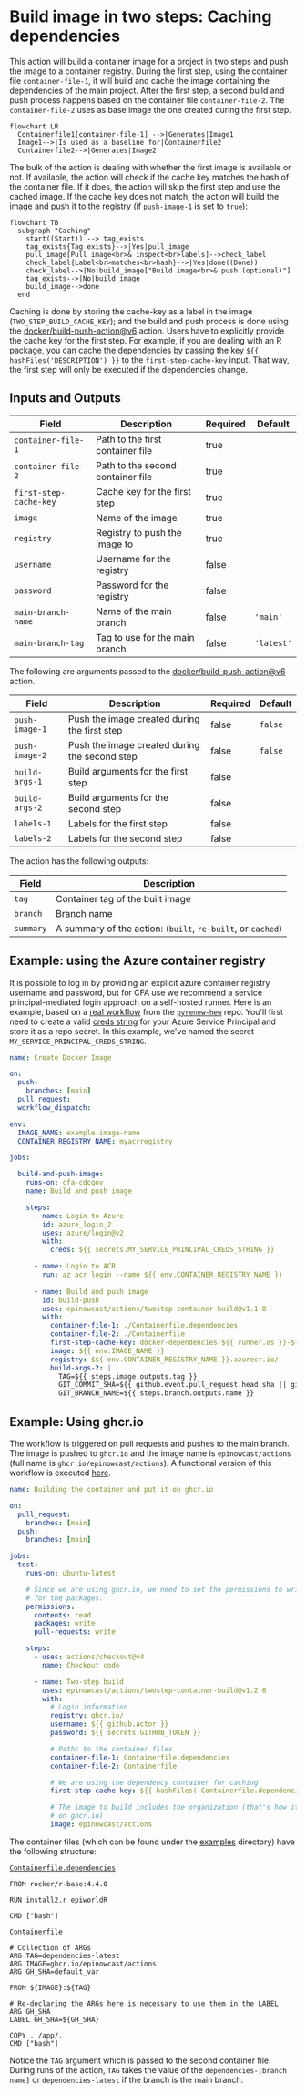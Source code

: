 # Build image in two steps: Caching dependencies

This action will build a container image for a project in two steps and push the image to a container registry. During the first step, using the container file `container-file-1`, it will build and cache the image containing the dependencies of the main project. After the first step, a second build and push process happens based on the container file `container-file-2`. The `container-file-2` uses as base image the one created during the first step.

```mermaid
flowchart LR
  Containerfile1[container-file-1] -->|Generates|Image1
  Image1-->|Is used as a baseline for|Containerfile2
  Containerfile2-->|Generates|Image2
```

The bulk of the action is dealing with whether the first image is available or not. If available, the action will check if the cache key matches the hash of the container file. If it does, the action will skip the first step and use the cached image. If the cache key does not match, the action will build the image and push it to the registry (if `push-image-1` is set to `true`):

```mermaid
flowchart TB
  subgraph "Caching"
    start((Start)) --> tag_exists
    tag_exists{Tag exists}-->|Yes|pull_image
    pull_image[Pull image<br>& inspect<br>labels]-->check_label
    check_label{Label<br>matches<br>hash}-->|Yes|done((Done))
    check_label-->|No|build_image["Build image<br>& push (optional)"]
    tag_exists-->|No|build_image
    build_image-->done
  end
```

Caching is done by storing the cache-key as a label in the image (`TWO_STEP_BUILD_CACHE_KEY`); and the build and push process is done using the [docker/build-push-action@v6](https://github.com/docker/build-push-action/tree/v6) action. Users have to explicitly provide the cache key for the first step. For example, if you are dealing with an R package, you can cache the dependencies by passing the key `${{ hashFiles('DESCRIPTION') }}` to the `first-step-cache-key` input. That way, the first step will only be executed if the dependencies change.

## Inputs and Outputs

| Field | Description | Required | Default |
|-------|-------------|----------|---------|
| `container-file-1` | Path to the first container file | true | |
| `container-file-2` | Path to the second container file | true | |
| `first-step-cache-key` | Cache key for the first step | true | |
| `image` | Name of the image | true | |
| `registry` | Registry to push the image to | true |  |
| `username` | Username for the registry | false |  |
| `password` | Password for the registry | false |  |
| `main-branch-name` | Name of the main branch | false | `'main'` |
| `main-branch-tag` | Tag to use for the main branch | false | `'latest'` |

The following are arguments passed to the [docker/build-push-action@v6](https://github.com/docker/build-push-action/tree/v6) action.

| Field | Description | Required | Default |
|-------|-------------|----------|---------|
| `push-image-1` | Push the image created during the first step | false | `false` |
| `push-image-2` | Push the image created during the second step | false | `false` |
| `build-args-1` | Build arguments for the first step | false | |
| `build-args-2` | Build arguments for the second step | false | |
| `labels-1` | Labels for the first step | false | |
| `labels-2` | Labels for the second step | false | |

The action has the following outputs:

| Field | Description |
|-------|-------------|
| `tag` | Container tag of the built image |
| `branch` | Branch name |
| `summary` | A summary of the action: (`built`, `re-built`, or `cached`) |


## Example: using the Azure container registry
It is possible to log in by providing an explicit azure container registry username and password, but for CFA use we recommend a service principal-mediated login approach on a self-hosted runner. Here is an example, based on a [real workflow](https://github.com/CDCgov/pyrenew-hew/blob/main/.github/workflows/containers.yaml) from the [`pyrenew-hew`](https://github.com/cdcgov/pyrenew-hew) repo. You'll first need to create a valid [creds string](https://github.com/Azure/login?tab=readme-ov-file#creds) for your Azure Service Principal and store it as a repo secret. In this example, we've named the secret `MY_SERVICE_PRINCIPAL_CREDS_STRING`.

```yaml
name: Create Docker Image

on:
  push:
    branches: [main]
  pull_request:
  workflow_dispatch:

env:
  IMAGE_NAME: example-image-name
  CONTAINER_REGISTRY_NAME: myacrregistry

jobs:

  build-and-push-image:
    runs-on: cfa-cdcgov
    name: Build and push image

    steps:
      - name: Login to Azure
        id: azure_login_2
        uses: azure/login@v2
        with:
          creds: ${{ secrets.MY_SERVICE_PRINCIPAL_CREDS_STRING }}

      - name: Login to ACR
        run: az acr login --name ${{ env.CONTAINER_REGISTRY_NAME }}
        
      - name: Build and push image
        id: build-push
        uses: epinowcast/actions/twostep-container-build@v1.1.0
        with:
          container-file-1: ./Containerfile.dependencies
          container-file-2: ./Containerfile
          first-step-cache-key: docker-dependencies-${{ runner.os }}-${{ hashFiles('./Containerfile.dependencies') }}
          image: ${{ env.IMAGE_NAME }}
          registry: $${ env.CONTAINER_REGISTRY_NAME }}.azurecr.io/
          build-args-2: |
            TAG=${{ steps.image.outputs.tag }}
            GIT_COMMIT_SHA=${{ github.event.pull_request.head.sha || github.sha }}
            GIT_BRANCH_NAME=${{ steps.branch.outputs.name }}
```

## Example: Using ghcr.io

The workflow is triggered on pull requests and pushes to the main branch. The image is pushed to `ghcr.io` and the image name is `epinowcast/actions` (full name is `ghcr.io/epinowcast/actions`). A functional version of this workflow is executed [here](../.github/workflows/test-twostep-container-build.yml).

```yaml
name: Building the container and put it on ghcr.io

on:
  pull_request:
    branches: [main]
  push:
    branches: [main]

jobs:
  test:
    runs-on: ubuntu-latest

    # Since we are using ghcr.io, we need to set the permissions to write
    # for the packages.
    permissions:
      contents: read
      packages: write
      pull-requests: write

    steps:
      - uses: actions/checkout@v4
        name: Checkout code

      - name: Two-step build
        uses: epinowcast/actions/twostep-container-build@v1.2.0
        with:
          # Login information
          registry: ghcr.io/
          username: ${{ github.actor }}
          password: ${{ secrets.GITHUB_TOKEN }}

          # Paths to the container files
          container-file-1: Containerfile.dependencies
          container-file-2: Containerfile

          # We are using the dependency container for caching
          first-step-cache-key: ${{ hashFiles('Containerfile.dependencies') }}

          # The image to build includes the organization (that's how it is
          # on ghcr.io)
          image: epinowcast/actions

```

The container files (which can be found under the [examples](examples) directory) have the following structure:

[`Containerfile.dependencies`](examples/Containerfile.dependencies)

```Containerfile
FROM rocker/r-base:4.4.0

RUN install2.r epiworldR

CMD ["bash"]
```

[`Containerfile`](examples/Containerfile)

```Containerfile
# Collection of ARGs
ARG TAG=dependencies-latest
ARG IMAGE=ghcr.io/epinowcast/actions
ARG GH_SHA=default_var

FROM ${IMAGE}:${TAG}

# Re-declaring the ARGs here is necessary to use them in the LABEL
ARG GH_SHA
LABEL GH_SHA=${GH_SHA}

COPY . /app/.
CMD ["bash"]
```

Notice the `TAG` argument which is passed to the second container file. During runs of the action, `TAG` takes the value of the `dependencies-[branch name]` or `dependencies-latest` if the branch is the main branch.
